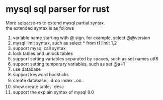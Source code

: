 
# mysql sql parser for rust
More sqlparse-rs to extend mysql partial syntax.   
the extended syntax is as follows

 1. variable name starting with @ sign. for example, select @@version
 2. mysql limit syntax, such as select * from t1 limit 1,2
 3. support mysql call syntax
 4. lock tables and unlock tables
 5. support setting variables separated by spaces, such as set names utf8
 6. support setting temporary variables, such as set @a=1
 7. use database
 8. support keyword backticks
 9. create database、drop index ..on..
 10. show create table、desc 
 11. support the explain syntax of mysql 8.0
